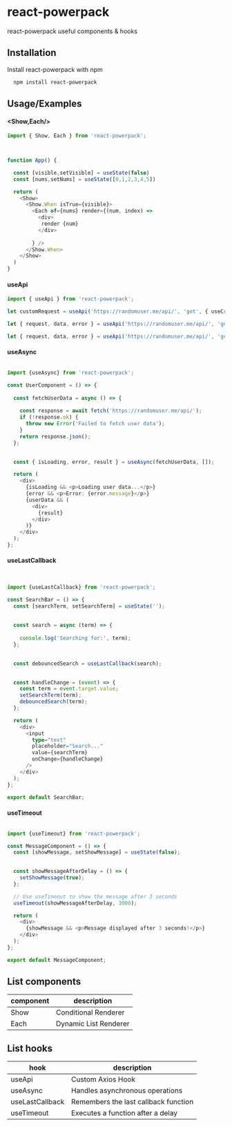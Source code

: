 
# react-powerpack

react-powerpack useful components & hooks


## Installation

Install react-powerpack with npm

```bash
  npm install react-powerpack
```
    
## Usage/Examples

#### <Show,Each/>

```typescript
import { Show, Each } from 'react-powerpack';



function App() {

  const [visible,setVisible] = useState(false)
  const [nums,setNums] = useState([0,1,2,3,4,5])

  return (
    <Show>
      <Show.When isTrue={visible}>
        <Each of={nums} render={(num, index) => 
          <div>
           render {num}
          </div>
         
        } />
      </Show.When>
    </Show>
  )
}
```

#### useApi

```typescript
import { useApi } from 'react-powerpack';

let customRequest = useApi('https://randomuser.me/api/', 'get', { useCredentials: true })

let { request, data, error } = useApi('https://randomuser.me/api/', 'get')

let { request, data, error } = useApi('https://randomuser.me/api/', 'get', { useCredentials: true, authorization: { scheme: 'Bearer', token: 'YOUR_TOKEN' } })

```
#### useAsync

```typescript

import {useAsync} from 'react-powerpack';

const UserComponent = () => {
 
  const fetchUserData = async () => {
   
    const response = await fetch('https://randomuser.me/api/');
    if (!response.ok) {
      throw new Error('Failed to fetch user data');
    }
    return response.json();
  };

 
  const { isLoading, error, result } = useAsync(fetchUserData, []);

  return (
    <div>
      {isLoading && <p>Loading user data...</p>}
      {error && <p>Error: {error.message}</p>}
      {userData && (
        <div>
          {result}
        </div>
      )}
    </div>
  );
};

```
#### useLastCallback

```typescript


import {useLastCallback} from 'react-powerpack';

const SearchBar = () => {
  const [searchTerm, setSearchTerm] = useState('');
  
  
  const search = async (term) => {
    
    console.log('Searching for:', term);
  };

  
  const debouncedSearch = useLastCallback(search);

 
  const handleChange = (event) => {
    const term = event.target.value;
    setSearchTerm(term);
    debouncedSearch(term);
  };

  return (
    <div>
      <input
        type="text"
        placeholder="Search..."
        value={searchTerm}
        onChange={handleChange}
      />
    </div>
  );
};

export default SearchBar;

```
#### useTimeout
```typescript

import {useTimeout} from 'react-powerpack';

const MessageComponent = () => {
  const [showMessage, setShowMessage] = useState(false);

 
  const showMessageAfterDelay = () => {
    setShowMessage(true);
  };

  // Use useTimeout to show the message after 3 seconds
  useTimeout(showMessageAfterDelay, 3000);

  return (
    <div>
      {showMessage && <p>Message displayed after 3 seconds!</p>}
    </div>
  );
};

export default MessageComponent;

```



## List components

component  | description
------------- | -------------
Show  | Conditional Renderer
Each  | Dynamic List Renderer

## List hooks

hook  | description
------------- | -------------
useApi  | Custom Axios Hook
useAsync  |  Handles asynchronous operations
useLastCallback  |  Remembers the last callback function
useTimeout  |  Executes a function after a delay